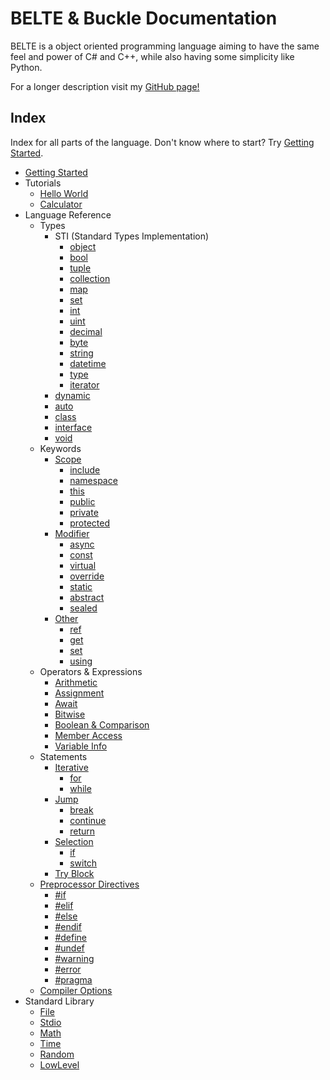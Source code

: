 # BELTE & Buckle Documentation

BELTE is a object oriented programming language aiming to have the same feel and power of C# and C++, while also having some simplicity like Python.

For a longer description visit my [GitHub page!](https://github.com/flamechain/BELTE)

## Index

Index for all parts of the language. Don't know where to start? Try [Getting Started](GettingStarted.md).

- [Getting Started](GettingStarted.md)
- Tutorials
  - [Hello World](Tutorial/HelloWorld.md)
  - [Calculator](Tutorial/Calculator.md)
- Language Reference
  - Types
    - STI (Standard Types Implementation)
      - [object](Reference/Types/Simple.md#object)
      - [bool](Reference/Types/Simple.md#boolean)
      - [tuple](Reference/Types/Simple.md#tuple)
      - [collection](Reference/Types/Enumerable.md#collection)
      - [map](Reference/Types/Enumerable.md#map)
      - [set](Reference/Types/Enumerable.md#set)
      - [int](Reference/Types/Numerical.md#integer)
      - [uint](Reference/Types/Numerical.md#positiveunsigned-integer)
      - [decimal](Reference/Types/Numerical.md#decimal-number)
      - [byte](Reference/Types/Numerical.md#byte)
      - [string](Reference/Types/String.md)
      - [datetime](Reference/Types/DateTime.md)
      - [type](Reference/Types/Type.md)
      - [iterator](Reference/Types/Iterator.md)
    - [dynamic](Reference/Types/Definition.md#dynamic-typing)
    - [auto](Reference/Types/Definition.md#implicit-typing)
    - [class](Reference/Types/Definition.md#classes)
    - [interface](Reference/Types/Definition.md#interfaces)
    - [void](Reference/Types/Definition.md#void)
  - Keywords
    - [Scope](Reference/Keywords/Scope.md)
      - [include](Reference/Keywords/Scope.md#include)
      - [namespace](Reference/Keywords/Scope.md#namespace)
      - [this](Reference/Keywords/Scope.md#this)
      - [public](Reference/Keywords/Scope.md#public)
      - [private](Reference/Keywords/Scope.md#private)
      - [protected](Reference/Keywords/Scope.md#protected)
    - [Modifier](Reference/Keywords/Modifier.md)
      - [async](Reference/Keywords/Modifier.md#asynchronous)
      - [const](Reference/Keywords/Modifier.md#constant)
      - [virtual](Reference/Keywords/Modifier.md#virtual)
      - [override](Reference/Keywords/Modifier.md#override)
      - [static](Reference/Keywords/Modifier.md#static)
      - [abstract](Reference/Keywords/Modifier.md#abstract)
      - [sealed](Reference/Keywords/Modifier.md#sealed)
    - [Other](Reference/Keywords/Other.md)
      - [ref](Reference/Keywords/Other.md#reference)
      - [get](Reference/Keywords/Other.md#getter)
      - [set](Reference/Keywords/Other.md#setter)
      - [using](Reference/Keywords/Other.md#aliasing)
  - Operators & Expressions
    - [Arithmetic](Reference/OperatorsExpressions/Arithmetic.md)
    - [Assignment](Reference/OperatorsExpressions/Assignment.md)
    - [Await](Reference/OperatorsExpressions/Await.md)
    - [Bitwise](Reference/OperatorsExpressions/Bitwise.md)
    - [Boolean & Comparison](Reference/OperatorsExpressions/BooleanComparison.md)
    - [Member Access](Reference/OperatorsExpressions/MemberAccess.md)
    - [Variable Info](Reference/OperatorsExpressions/VariableInfo.md)
  - Statements
    - [Iterative](Reference/Statements/Iterative.md)
      - [for](Reference/Statements/Iterative.md#for)
      - [while](Reference/Statements/Iterative.md#while)
    - [Jump](Reference/Statements/Jump.md)
      - [break](Reference/Statements/Jump.md#break)
      - [continue](Reference/Statements/Jump.md#continue)
      - [return](Reference/Statements/Jump.md#return)
    - [Selection](Reference/Statements/Selection.md)
      - [if](Reference/Statements/Selection.md#if-else)
      - [switch](Reference/Statements/Selection.md#switch-case)
    - [Try Block](Reference/Statements/TryBlock.md)
  - [Preprocessor Directives](Reference/Preprocessor.md)
    - [#if](Reference/Preprocessor.md#conditionals)
    - [#elif](Reference/Preprocessor.md#conditionals)
    - [#else](Reference/Preprocessor.md#conditionals)
    - [#endif](Reference/Preprocessor.md#conditionals)
    - [#define](Reference/Preprocessor.md#definitions)
    - [#undef](Reference/Preprocessor.md#definitions)
    - [#warning](Reference/Preprocessor.md#messages)
    - [#error](Reference/Preprocessor.md#messages)
    - [#pragma](Reference/Preprocessor.md#pragmas)
  - [Compiler Options](Buckle.md)
- Standard Library
  - [File](STD/File.md)
  - [Stdio](STD/Stdio.md)
  - [Math](STD/Math.md)
  - [Time](STD/Time.md)
  - [Random](STD/Random.md)
  - [LowLevel](STD/LowLevel.md)
